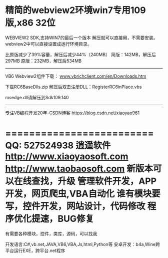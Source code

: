 精简的webview2环境win7专用109版,x86 32位
=================
WEBVIEW2 SDK,支持WIN7的最后一个版本
解压就可以直接用，不需要安装。
webview2中可以直接设置成运行环境目录。

比原版减少了39%容量，解压后减少44%（240MB）
简版：142MB，解压后297MB
原版：232MB，解压后534MB

------------------
VB6 Webview2组件下载：
www.vbrichclient.com/en/Downloads.htm

下载RC6BaseDlls.zip
解压后双击注册DLL：RegisterRC6inPlace.vbs


msedge.dll请解压到Sdk109.140

-----------------------------------
专注VB编程开发20年-CSDN博客
https://blog.csdn.net/xiaoyao961

=========================
QQ: 527524938 逍遥软件
http://www.xiaoyaosoft.com
http://www.taobaosoft.com
新版本可以在线查找，升级
管理软件开发，APP开发，网页爬虫,VBA自动化
谁有模块要写，控件开发，网站设计，代码修改
程序优化提速，BUG修复
================
有需要各种模块，控件，类库，源码，可以找我

开发语言:C#,vb.net,JAVA,VB6,VBA,Js,html,Python等
安卓开发：b4a,Wine跨平台运行EXE，跨平台.net程序
